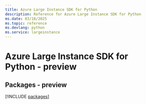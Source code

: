 ```yaml
---
title: Azure Large Instance SDK for Python
description: Reference for Azure Large Instance SDK for Python
ms.date: 03/18/2025
ms.topic: reference
ms.devlang: python
ms.service: largeinstance
---
```

# Azure Large Instance SDK for Python - preview
## Packages - preview
[!INCLUDE [packages](large-instance-index.md)]